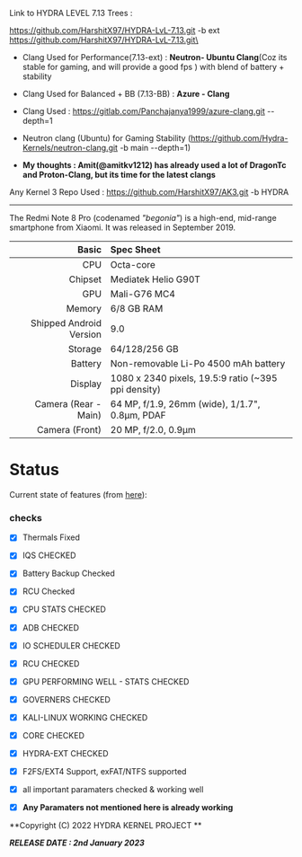 Link to HYDRA LEVEL 7.13 Trees : 

https://github.com/HarshitX97/HYDRA-LvL-7.13.git -b ext
https://github.com/HarshitX97/HYDRA-LvL-7.13.git\

- Clang Used for Performance(7.13-ext) : **Neutron- Ubuntu Clang**(Coz its stable for gaming, and will provide a good fps ) with blend of battery + stability
- Clang Used for Balanced + BB (7.13-BB) : **Azure - Clang** 

- Clang Used : https://gitlab.com/Panchajanya1999/azure-clang.git --depth=1
- Neutron clang (Ubuntu) for Gaming Stability
(https://github.com/Hydra-Kernels/neutron-clang.git -b main --depth=1)


- **My thoughts : Amit(@amitkv1212) has already used a lot of DragonTc and Proton-Clang, but its time for the latest clangs** 



Any Kernel 3 Repo Used : https://github.com/HarshitX97/AK3.git -b HYDRA

______________________________________________________________________


The Redmi Note 8 Pro (codenamed _"begonia"_) is a high-end, mid-range smartphone from Xiaomi.
It was released in September 2019.

| Basic                   | Spec Sheet                                                                                                                     |
| -----------------------:|:------------------------------------------------------------------------------------------------------------------------------ |
| CPU                     | Octa-core                                                                                                                      |
| Chipset                 | Mediatek Helio G90T                                                                                                            |
| GPU                     | Mali-G76 MC4                                                                                                                   |
| Memory                  | 6/8 GB RAM                                                                                                                     |
| Shipped Android Version | 9.0                                                                                                                            |
| Storage                 | 64/128/256 GB                                                                                                                  |
| Battery                 | Non-removable Li-Po 4500 mAh battery                                                                                           |
| Display                 | 1080 x 2340 pixels, 19.5:9 ratio (~395 ppi density)                                                                            |
| Camera (Rear - Main)    | 64 MP, f/1.9, 26mm (wide), 1/1.7", 0.8µm, PDAF                                                                                 |
| Camera (Front)          | 20 MP, f/2.0, 0.9µm                                                                                                            |

# Status
Current state of features (from [here](https://github.com/HarshitX97/HYDRA-LvL-7.13.git)):

###  checks
- [x] Thermals Fixed
- [x] IQS CHECKED
- [x] Battery Backup Checked 
- [x] RCU Checked
- [x] CPU STATS CHECKED
- [x] ADB CHECKED 
- [x] IO SCHEDULER CHECKED
- [x] RCU CHECKED 
- [x] GPU PERFORMING WELL - STATS CHECKED
- [x] GOVERNERS CHECKED 
- [x] KALI-LINUX WORKING CHECKED 
- [x] CORE CHECKED
- [x] HYDRA-EXT CHECKED
- [x] F2FS/EXT4 Support, exFAT/NTFS supported
- [x] all important paramaters checked & working well
- [x] **Any Paramaters not mentioned here is already working** 

 


**Copyright (C) 2022 HYDRA KERNEL PROJECT **

***RELEASE DATE : 2nd January 2023***

